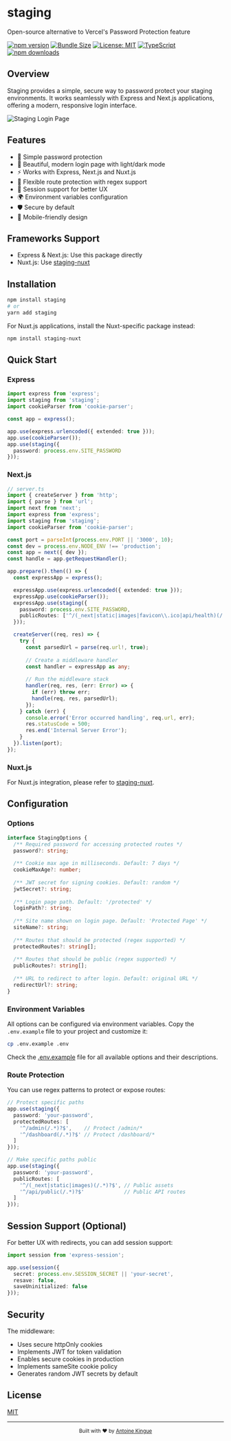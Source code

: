 # staging

Open-source alternative to Vercel's Password Protection feature

[![npm version](https://img.shields.io/npm/v/staging.svg)](https://www.npmjs.com/package/staging)
[![Bundle Size](https://img.shields.io/bundlephobia/minzip/staging)](https://bundlephobia.com/package/staging)
[![License: MIT](https://img.shields.io/badge/License-MIT-yellow.svg)](https://opensource.org/licenses/MIT)
[![TypeScript](https://img.shields.io/badge/TypeScript-Ready-blue.svg)](https://www.typescriptlang.org/)
[![npm downloads](https://img.shields.io/npm/dm/staging.svg)](https://www.npmjs.com/package/staging)

## Overview

Staging provides a simple, secure way to password protect your staging environments. It works seamlessly with Express and Next.js applications, offering a modern, responsive login interface.

![Staging Login Page](https://raw.githubusercontent.com/AntoineKM/staging/master/screenshots/login-preview.png)

## Features

* 🔐 Simple password protection
* 🎨 Beautiful, modern login page with light/dark mode
* ⚡️ Works with Express, Next.js and Nuxt.js
* 🎯 Flexible route protection with regex support
* 🔄 Session support for better UX
* 🌍 Environment variables configuration
* 🛡️ Secure by default
* 📱 Mobile-friendly design

## Frameworks Support

* Express & Next.js: Use this package directly
* Nuxt.js: Use [staging-nuxt](https://github.com/AntoineKM/staging/tree/master/packages/nuxt)

## Installation

```bash
npm install staging
# or
yarn add staging
```

For Nuxt.js applications, install the Nuxt-specific package instead:

```bash
npm install staging-nuxt
```

## Quick Start

### Express

```typescript
import express from 'express';
import staging from 'staging';
import cookieParser from 'cookie-parser';

const app = express();

app.use(express.urlencoded({ extended: true }));
app.use(cookieParser());
app.use(staging({
  password: process.env.SITE_PASSWORD
}));
```

### Next.js

```typescript
// server.ts
import { createServer } from 'http';
import { parse } from 'url';
import next from 'next';
import express from 'express';
import staging from 'staging';
import cookieParser from 'cookie-parser';

const port = parseInt(process.env.PORT || '3000', 10);
const dev = process.env.NODE_ENV !== 'production';
const app = next({ dev });
const handle = app.getRequestHandler();

app.prepare().then(() => {
  const expressApp = express();

  expressApp.use(express.urlencoded({ extended: true }));
  expressApp.use(cookieParser());
  expressApp.use(staging({
    password: process.env.SITE_PASSWORD,
    publicRoutes: ['^/(_next|static|images|favicon\\.ico|api/health)(/.*)?$']
  }));

  createServer((req, res) => {
    try {
      const parsedUrl = parse(req.url!, true);
      
      // Create a middleware handler
      const handler = expressApp as any;
      
      // Run the middleware stack
      handler(req, res, (err: Error) => {
        if (err) throw err;
        handle(req, res, parsedUrl);
      });
    } catch (err) {
      console.error('Error occurred handling', req.url, err);
      res.statusCode = 500;
      res.end('Internal Server Error');
    }
  }).listen(port);
});
```

### Nuxt.js

For Nuxt.js integration, please refer to [staging-nuxt](https://github.com/AntoineKM/staging/tree/master/packages/nuxt).

## Configuration

### Options

```typescript
interface StagingOptions {
  /** Required password for accessing protected routes */
  password?: string;
  
  /** Cookie max age in milliseconds. Default: 7 days */
  cookieMaxAge?: number;
  
  /** JWT secret for signing cookies. Default: random */
  jwtSecret?: string;
  
  /** Login page path. Default: '/protected' */
  loginPath?: string;
  
  /** Site name shown on login page. Default: 'Protected Page' */
  siteName?: string;
  
  /** Routes that should be protected (regex supported) */
  protectedRoutes?: string[];
  
  /** Routes that should be public (regex supported) */
  publicRoutes?: string[];
  
  /** URL to redirect to after login. Default: original URL */
  redirectUrl?: string;
}
```

### Environment Variables

All options can be configured via environment variables. Copy the `.env.example` file to your project and customize it:

```bash
cp .env.example .env
```

Check the [.env.example](.env.example) file for all available options and their descriptions.

### Route Protection

You can use regex patterns to protect or expose routes:

```typescript
// Protect specific paths
app.use(staging({
  password: 'your-password',
  protectedRoutes: [
    '^/admin(/.*)?$',    // Protect /admin/*
    '^/dashboard(/.*)?$' // Protect /dashboard/*
  ]
}));

// Make specific paths public
app.use(staging({
  password: 'your-password',
  publicRoutes: [
    '^/(_next|static|images)(/.*)?$', // Public assets
    '^/api/public(/.*)?$'             // Public API routes
  ]
}));
```

## Session Support (Optional)

For better UX with redirects, you can add session support:

```typescript
import session from 'express-session';

app.use(session({
  secret: process.env.SESSION_SECRET || 'your-secret',
  resave: false,
  saveUninitialized: false
}));
```

## Security

The middleware:

* Uses secure httpOnly cookies
* Implements JWT for token validation
* Enables secure cookies in production
* Implements sameSite cookie policy
* Generates random JWT secrets by default

## License

[MIT](LICENSE)

***

<p align="center">
  <sub>Built with ❤️ by <a href="https://github.com/AntoineKM">Antoine Kingue</a></sub>
</p>
